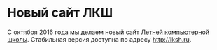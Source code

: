 # Новый сайт ЛКШ

С октября 2016 года мы делаем новый сайт [Летней компьютерной школы](http://lksh.ru). Стабильная версия доступна по адресу http://lksh.ru.

